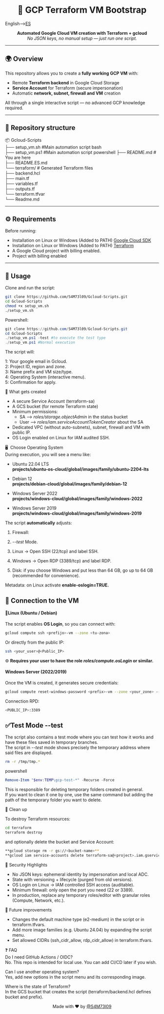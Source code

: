 <h1 align="center">🚀 GCP Terraform VM Bootstrap</h1>

English-->[ES](README.ES.md)  
<p align="center">
  <b>Automated Google Cloud VM creation with Terraform + gcloud</b><br>
  <i>No JSON keys, no manual setup — just run one script.</i>
</p>

---

## 🌍 Overview
This repository allows you to create a **fully working GCP VM** with:
- Remote **Terraform backend** in Google Cloud Storage
- **Service Account** for Terraform (secure impersonation)
- Automatic **network, subnet, firewall and VM** creation

All through a single interactive script — no advanced GCP knowledge required.

---

## 📁 Repository structure  
📦 Gcloud-Scripts  
├── setup_vm.sh  #Main automation script bash  
├── setup_vm.ps1 #Main automation script powershell 
├── README.md # You are here  
├── README.ES.md  
└── terraform/ # Generated Terraform files  
├── backend.hcl  
├── main.tf  
├── variables.tf  
├── outputs.tf  
└── terraform.tfvar  
└── Readme.md

---

## ⚙️ Requirements
Before running:
- Installation on Linux or Windows (Added to PATH) [Google Cloud SDK](https://cloud.google.com/sdk/docs/install)  
- Installation on Linux or Windows (Added to PATH) [Terraform](https://developer.hashicorp.com/terraform/downloads)  
- A Google Cloud project with billing enabled.
- Project with billing enabled  
---

## 🚀 Usage
Clone and run the script:
```bash
git clone https://github.com/S4M73l09/Gcloud-Scripts.git
cd Gcloud-Scripts
chmod +x setup_vm.sh
./setup_vm.sh
```
Powershell:
```Powershell
git clone https://github.com/S4M73l09/Gcloud-Scripts.git
cd Gcloud-Scripts
./setup_vm.ps1 -test #to execute the test type  
./setup_vm.ps1 #Normal execution  
```

The script will:

1: Your google email in Gcloud.  
2: Project ID, region and zone.    
3: Name prefix and VM size/type.  
4: Operating System (interactive menu).  
5: Confirmation for apply.  

🧠 What gets created

- A secure Service Account (terraform-sa)  
- A GCS bucket (for remote Terraform state)  
- Minimum permissions:  
    - SA --> *roles/storage.objectAdmin* in the status bucket  
    - User --> *roles/iam.serviceAccountTokenCreator* about the SA  
- Dedicated VPC (without auto-subnets), subnet, firewall and VM with public IP.  
- OS Login enabled on Linux for IAM audited SSH.  

🖥 ️ Choose Operating System  
During execution, you will see a menu like:  

* Ubuntu 22.04 LTS  
  **projects/ubuntu-os-cloud/global/images/family/ubuntu-2204-lts**

* Debian 12  
  **projects/debian-cloud/global/images/family/debian-12**

* Windows Server 2022  
  **projects/windows-cloud/global/images/family/windows-2022**

* Windows Server 2019  
  **projects/windows-cloud/global/images/family/windows-2019**

The script **automatically** adjusts:

1. Firewall:

2. *--test* Mode.

3. Linux → Open SSH (22/tcp) and label SSH.

4. Windows → Open RDP (3389/tcp) and label RDP.

5. Disk: if you choose Windows and put less than 64 GB, go up to 64 GB (recommended for convenience).

Metadata: on Linux activate **enable-oslogin=TRUE.**

## 🔌 Connection to the VM

#### 🔑Linux (Ubuntu / Debian)  
The script enables **OS Login**, so you can connect with:  
```bash
gcloud compute ssh <prefijo>-vm --zone <tu-zona>
```  
Or directly from the public IP:  
```bash
ssh <your_user>@<Public_IP>
```  
⚙️ **Requires your user to have the role *roles/compute.osLogin* or similar.**  

#### Windows Server (2022/2019)
Once the VM is created, it generates secure credentials:  
```bash  
gcloud compute reset-windows-password <prefix>-vm --zone <your_zone> --user <admin>
```  
Connection RPD:  
```bash
<PUBLIC_IP>:3389
```

## ✅Test Mode --test  
The script also contains a test mode where you can test how it works and have these files saved in temporary branches.  
The script in *--test* mode shows precisely the temporary address where said files are displayed.  
```bash  
rm -r /tmp/tmp.*  
```  
powershell  
```powershell
Remove-Item "$env:TEMP\gcp-test-*" -Recurse -Force
```  
This is responsible for deleting temporary folders created in general.  
If you want to clean it one by one, use the same command but adding the path of the temporary folder you want to delete.  

🧹 Clean up

To destroy Terraform resources:  
```bash
cd terraform
terraform destroy  
```  
and optionally delete the bucket and Service Account:  
```bash  
**gcloud storage rm -r gs://<bucket-name>**  
**gcloud iam service-accounts delete terraform-sa@<project>.iam.gserviceaccount.com**  
```  

🔐 Security Highlights  
* No JSON keys: ephemeral identity by impersonation and local ADC.    
* State with versioning + lifecycle (purged from old versions).    
* OS Login on Linux → IAM controlled SSH access (auditable).    
* Minimum firewall: only open the port you need (22 or 3389).    
* In production, replace any temporary roles/editor with granular roles (Compute, Network, etc.).   


🧩 Future improvements  
* Changes the default machine type (e2-medium) in the script or in terraform.tfvars.    
* Add more image families (e.g. Ubuntu 24.04) by expanding the script menu.    
* Set allowed CIDRs (ssh_cidr_allow, rdp_cidr_allow) in terraform.tfvars.  

❓ FAQ   
Do I need GitHub Actions / OIDC?    
No. This repo is intended for local use. You can add CI/CD later if you wish.

Can I use another operating system?  
Yes, add new options in the script menu and its corresponding image.

Where is the state of Terraform?  
In the GCS bucket that creates the script (terraform/backend.hcl defines bucket and prefix).

<p align="center"> Made with ❤️ by <a href="https://github.com/S4M73l09">@S4M73l09</a> </p>
